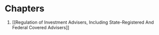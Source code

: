 # Chapters
1. [[Regulation of Investment Advisers, Including State-Registered And Federal Covered Advisers]]


